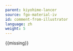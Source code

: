 ```yaml
---
parent: kiyohime-lancer
source: fgo-material-iv
id: comment-from-illustrator
language: zh
weight: 5
---
```


{{missing}}

